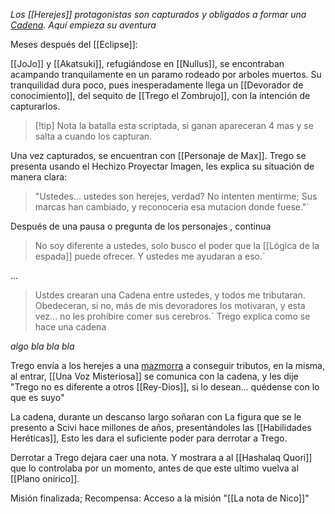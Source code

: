 
_Los [[Herejes]] protagonistas son capturados y obligados a formar una [Cadena](Cadenas). Aquí empieza su aventura_ 

Meses después del [[Eclipse]]:

[[JoJo]] y [[Akatsuki]], refugiándose en [[Nullus]], se encontraban acampando tranquilamente en un paramo rodeado por arboles muertos. Su tranquilidad dura poco, pues inesperadamente llega un [[Devorador de conocimiento]], del sequito de [[Trego el Zombrujo]], con la intención de capturarlos.

> [!tip] Nota
> la batalla esta scriptada, si ganan apareceran 4 mas y se salta a cuando los capturan.

Una vez capturados, se encuentran con [[Personaje de Max]]. Trego se presenta usando el Hechizo Proyectar Imagen, les explica su situación de manera clara:

>"Ustedes... ustedes son herejes, verdad? No intenten mentirme; Sus marcas han cambiado, y reconoceria esa mutacion donde fuese."`

Después de una pausa o pregunta de los personajes , continua

>No soy diferente a ustedes, solo busco el poder que la [[Lógica de la espada]] puede ofrecer. Y ustedes me ayudaran a eso.`

...

>Ustdes crearan una Cadena entre ustedes, y todos me tributaran. Obedeceran, si no, más de mis devoradores los motivaran, y esta vez... no les prohibire comer sus cerebros.`
 Trego explica como se hace una cadena

*algo bla bla bla*

Trego envía a los herejes a una [mazmorra](Mazmorra%20de%20La%20Cadena%20de%20los%20Herejes.md) a conseguir tributos, en la misma, al entrar, [[Una Voz Misteriosa]] se comunica con la cadena, y les dije "Trego no es diferente a otros [[Rey-Dios]], si lo desean... quédense con lo que es suyo"

La cadena, durante un descanso largo soñaran con La figura que se le presento a Scivi hace millones de años, presentándoles las [[Habilidades Heréticas]], Esto les dara el suficiente poder para derrotar a Trego.

Derrotar a Trego dejara caer una nota. Y mostrara a al [[Hashalaq Quori]] que lo controlaba por un momento, antes de que este ultimo vuelva al [[Plano onírico]].

Misión finalizada; Recompensa: Acceso a la misión "[[La nota de Nico]]"
